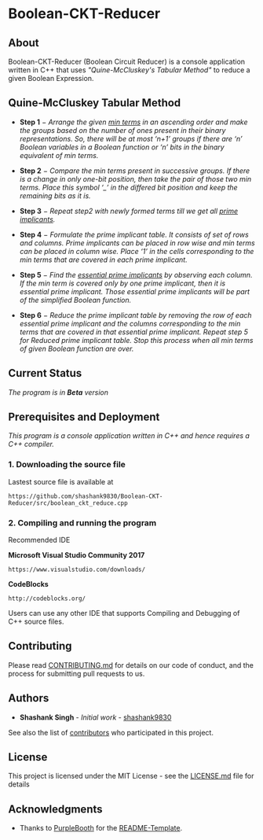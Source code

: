 # Boolean-CKT-Reducer

## About

Boolean-CKT-Reducer (Boolean Circuit Reducer) is a console application written in C++ that uses *"Quine-McCluskey's Tabular Method"* to reduce a given Boolean Expression.

## Quine-McCluskey Tabular Method

* **Step 1** − *Arrange the given [min terms](https://en.wikipedia.org/wiki/Canonical_normal_form#Minterms) in an ascending order and make the groups based on the number of ones present in their binary representations. So, there will be at most ‘n+1’ groups if there are ‘n’ Boolean variables in a Boolean function or ‘n’ bits in the binary equivalent of min terms.*

* **Step 2** − *Compare the min terms present in successive groups. If there is a change in only one-bit position, then take the pair of those two min terms. Place this symbol ‘_’ in the differed bit position and keep the remaining bits as it is.*

* **Step 3** − *Repeat step2 with newly formed terms till we get all [prime implicants](https://en.wikipedia.org/wiki/Implicant#Prime_implicant).*

* **Step 4** − *Formulate the prime implicant table. It consists of set of rows and columns. Prime implicants can be placed in row wise and min terms can be placed in column wise. Place ‘1’ in the cells corresponding to the min terms that are covered in each prime implicant.*

* **Step 5** − *Find the [essential prime implicants](https://en.wikipedia.org/wiki/Implicant#Prime_implicant) by observing each column. If the min term is covered only by one prime implicant, then it is essential prime implicant. Those essential prime implicants will be part of the simplified Boolean function.*

* **Step 6** − *Reduce the prime implicant table by removing the row of each essential prime implicant and the columns corresponding to the min terms that are covered in that essential prime implicant. Repeat step 5 for Reduced prime implicant table. Stop this process when all min terms of given Boolean function are over.*

## Current Status

*The program is in **Beta** version*

## Prerequisites and Deployment

*This program is a console application written in C++ and hence requires a C++ compiler.*

### 1. Downloading the source file

Lastest source file is available at 
```
https://github.com/shashank9830/Boolean-CKT-Reducer/src/boolean_ckt_reduce.cpp
```

### 2. Compiling and running the program

Recommended IDE

**Microsoft Visual Studio Community 2017**
```
https://www.visualstudio.com/downloads/
```

**CodeBlocks** 
```
http://codeblocks.org/
```

Users can use any other IDE that supports Compiling and Debugging of C++ source files.

## Contributing

Please read [CONTRIBUTING.md](CONTRIBUTING.md) for details on our code of conduct, and the process for submitting pull requests to us.

## Authors

* **Shashank Singh** - *Initial work* - [shashank9830](https://github.com/shashank9830)

See also the list of [contributors](https://github.com/shashank9830/Boolean-CKT-Reducer/contributors) who participated in this project.

## License

This project is licensed under the MIT License - see the [LICENSE.md](LICENSE.md) file for details

## Acknowledgments

* Thanks to [PurpleBooth](https://github.com/PurpleBooth) for the [README-Template](https://gist.github.com/PurpleBooth/109311bb0361f32d87a2).
